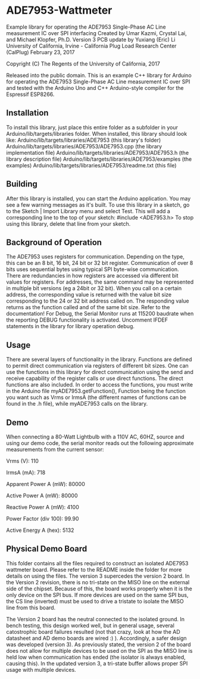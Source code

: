 # ADE7953-Wattmeter

Example library for operating the ADE7953 Single-Phase AC Line measurement IC over SPI interfacing 
Created by Umar Kazmi, Crystal Lai, and Michael Klopfer, Ph.D.
Version 3 PCB update by Yuxiang (Eric) Li	
University of California, Irvine - California Plug Load Research Center (CalPlug)
February 23, 2017

Copyright (C) The Regents of the University of California, 2017

Released into the public domain. This is an example C++ library for Arduino for operating the ADE7953 Single-Phase AC Line measurement IC over SPI and tested with the Arduino Uno and C++ Arduino-style compiler for the Espressif ESP8266. 

Installation
--------------------------------------------------------------------------------

To install this library, just place this entire folder as a subfolder in your
Arduino/lib/targets/libraries folder.
When installed, this library should look like:
Arduino/lib/targets/libraries/ADE7953              (this library's folder)
Arduino/lib/targets/libraries/ADE7953/ADE7953.cpp     (the library implementation file)
Arduino/lib/targets/libraries/ADE7953/ADE7953.h       (the library description file)
Arduino/lib/targets/libraries/ADE7953/examples     (the examples)
Arduino/lib/targets/libraries/ADE7953/readme.txt   (this file)

Building
--------------------------------------------------------------------------------

After this library is installed, you can start the Arduino application.
You may see a few warning messages as it's built.
To use this library in a sketch, go to the Sketch | Import Library menu and select Test. This will add a corresponding line to the top of your sketch: #include <ADE7953.h>
To stop using this library, delete that line from your sketch.

Background of Operation
--------------------------------------------------------------------------------

The ADE7953 uses registers for communication.  Depending on the type, this can be an 8 bit, 16 bit, 24 bit or 32 bit register.  Communication of over 8 bits uses sequential bytes using typical SPI byte-wise communication.  There are redundancies in how registers are accessed via different bit values for registers.  For addresses, the same command may be represented in multiple bit versions (eg a 24bit or 32 bit). When you call on a certain address, the corresponding value is returned with the value bit size corresponding to the 24 or 32 bit address called on. The responding value returns as the function called and of the same bit size.  Refer to the documentation!  For Debug, the Serial Monitor runs at 115200 baudrate when the reporting DEBUG functionality is activated.  Uncomment IFDEF statements in the library for library operation debug. 

Usage
--------------------------------------------------------------------------------

There are several layers of functionality in the library.  Functions are defined to permit direct communication via registers of different bit sizes.  One can use the functions in this library for direct communication using the send and receive capability of the register calls or use direct functions.  The direct functions are also included. In order to access the functions, you must write in the Arduino file myADE7953.getFunction(), Function being the function you want such as Vrms or IrmsA (the different names of functions can be found in the .h file), while myADE7953 calls on the library. 

Demo
--------------------------------------------------------------------------------

When connecting a 80-Watt Lightbulb with a 110V AC, 60HZ, source and using our demo code, the serial monitor reads out the following approximate measurements from the current sensor:

Vrms (V): 110

IrmsA (mA): 718

Apparent Power A (mW): 80000

Active Power A (mW): 80000

Reactive Power A (mW): 4100

Power Factor (div 100): 99.90

Active Energy A (hex): 5132 


Physical Demo Board
----------
This folder contains all the files required to construct an isolated ADE7953 wattmeter board. Please refer to the README inside the folder for more details on using the files.  The version 3 supercedes the version 2 board.  In the Version 2 revision, there is no tri-state on the MISO line on the external side of the chipset. Because of this, the board works properly when it is the only device on the SPI bus. If more devices are used on the same SPI bus, the CS line (inverted) must be used to drive a tristate to isolate the MISO line from this board.  

The Version 2 board has the neutral connected to the isolated ground.  In bench testing, this design worked well, but in general usage, several catostrophic board failures resulted (not that crazy, look at how the AD datasheet and AD demo boards are wired :) ).  Accordingly, a safer design was developed (version 3).  As previously stated, the version 2 of the board does not allow for multiple devices to be used on the SPI as the MISO line is held low when communication has ended (the isolator is always enabled, causing this).  In the updated version 3, a tri-state buffer allows proper SPI usage with multiple devices.

